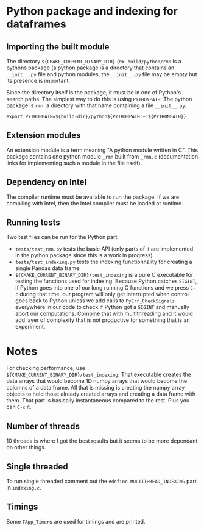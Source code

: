 # Python package and indexing for dataframes

## Importing the built module

The directory `${CMAKE_CURRENT_BINARY_DIR}` (ex. `build/python/rmn` is a pythons
package (a python package is a directory that contains an `__init__.py` file
and python modules, the `__init__.py` file may be empty but its presence is
important.

Since the directory itself is the package, it must be in one of Python's search
paths.  The simplest way to do this is using `PYTHONPATH`:
The python package is `rmn`: a directory with that name containing a file `__init__.py`.

```
export PYTHONPATH=${build-dir}/python${PYTHONPATH:+:${PYTHONPATH}}
```

## Extension modules

An extension module is a term meaning "A python module written in C".  This
package contains one python module `_rmn` built from `_rmn.c` (documentation
links for implementing such a module in the file itself).

## Dependency on Intel

The compiler runtime must be available to run the package.  If we are compiling
with Intel, then the Intel compiler must be loaded at runtime.

## Running tests

Two test files can be run for the Python part:
- `tests/test_rmn.py` tests the basic API (only parts of it are implemented in
  the python package since this is a work in progress).
- `tests/test_indexing.py` tests the indexing functionnality for creating a
  single Pandas data frame.
- `${CMAKE_CURRENT_BINARY_DIR}/test_indexing` is a pure C executable for testing
  the functions used for indexing.  Because Python catches `SIGINT`, if Python
  goes into one of our long running C functions and we press `C-c` during that
  time, our program will only get interrupted when control goes back to Python
  unless we add calls to `PyErr_CheckSignals` everywhere in our code to check
  if Python got a `SIGINT` and manually abort our computations.  Combine that
  with multithreading and it would add layer of complexity that is not productive
  for something that is an experiment.

# Notes

For checking performance, use `${CMAKE_CURRENT_BINARY_DIR}/test_indexing`.
That executable creates the data arrays that would become 1D numpy arrays
that would become the columns of a data frame.  All that is missing is creating
the numpy array objects to hold those already created arrays and creating a
data frame with them.  That part is basically instantaneous compared to the rest.
Plus you can `C-c` it.

## Number of threads

10 threads is where I got the best results but it seems to be more dependant on
other things.

## Single threaded

To run single threaded comment out the `#define MULTITHREAD_INDEXING` part in
`indexing.c`.

## Timings

Some `TApp_Timer`s are used for timings and are printed.


